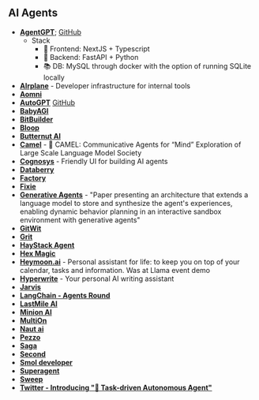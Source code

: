 ## AI Agents

- [**AgentGPT**](https://agentgpt.reworkd.ai/); [GitHub](https://github.com/reworkd/AgentGPT)
	- Stack
		- 💅 Frontend: NextJS + Typescript
		- 🐍 Backend: FastAPI + Python
		- 📚 DB: MySQL through docker with the option of running SQLite locally
- [**AIrplane**](https://www.airplane.dev/) - Developer infrastructure for internal tools
- [**Aomni**](Aomni.com)
- [**AutoGPT**](https://autogpt.net/) [GitHub](https://github.com/Significant-Gravitas/Auto-GPT)
- [**BabyAGI**](https://github.com/yoheinakajima/babyagi)
- [**BitBuilder**](BitBuilder)
- [**Bloop**](https://bloop.ai/)
- [**Butternut AI**](Butternut.ai)
- [**Camel**](https://github.com/camel-ai/camel) - 🐫 CAMEL: Communicative Agents for “Mind” Exploration of Large Scale Language Model Society
- [**Cognosys**](https://cognosys.ai) - Friendly UI for building AI agents
- [**Databerry**](https://www.databerry.ai/)
- [**Factory**](https://www.factory.ai/)
- [**Fixie**](https://www.fixie.ai/)
- [**Generative Agents**](https://arxiv.org/abs/2304.03442) - "Paper presenting an architecture that extends a language model to store and synthesize the agent's experiences, enabling dynamic behavior planning in an interactive sandbox environment with generative agents"
- [**GitWit**](https://www.gitwit.dev/) 
- [**Grit**](https://www.grit.io/)
- [**HayStack Agent**](https://docs.haystack.deepset.ai/docs/agent)
- [**Hex Magic**](https://hex.tech/product/magic-ai/)
- [**Heymoon.ai**](https://heymoon.ai/) - Personal assistant for life: to keep you on top of your calendar, tasks and information. Was at Llama event demo
- [**Hyperwrite**](https://www.hyperwriteai.com/) - Your personal AI writing assistant
- [**Jarvis**]()
- [**LangChain - Agents Round**](https://blog.langchain.dev/agents-round/)
- [**LastMile AI**](https://lastmileai.dev/)
- [**Minion AI**](https://minion.ai/) 
- [**MultiOn**](https://multion.ai/)
- [**Naut ai**](https://www.naut.ai/)
- [**Pezzo**](https://www.pezzo.ai/)
- [**Saga**](https://saga.so/) 
- [**Second**](https://www.second.dev/)
- [**Smol developer**](https://github.com/smol-ai/developer)
- [**Superagent**](https://www.superagent.sh/)
- [**Sweep**](https://sweep.dev/) 
- [**Twitter - Introducing "🤖 Task-driven Autonomous Agent"**](https://twitter.com/yoheinakajima/status/1640934493489070080?s=20)


	

















































































































































